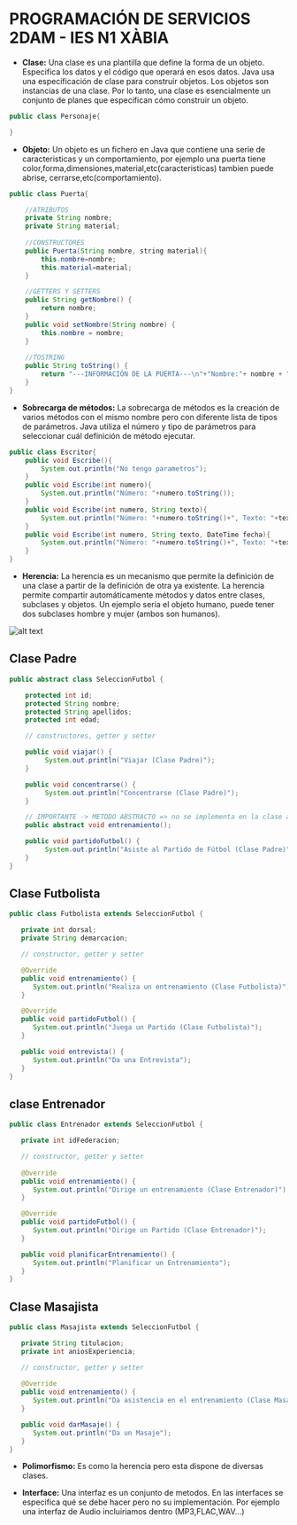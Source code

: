 # PROGRAMACIÓN DE SERVICIOS 2DAM - IES N1 XÀBIA
 
* **Clase:** Una clase es una plantilla que define la forma de un objeto. Especifica los datos y el código que operará en esos datos. Java usa una especificación de clase para construir objetos. Los objetos son instancias de una clase. Por lo tanto, una clase es esencialmente un conjunto de planes que especifican cómo construir un objeto.
```java
public class Personaje{

}
```
* **Objeto:** Un objeto es un fichero en Java que contiene una serie de caracteristicas y un comportamiento, por ejemplo una puerta tiene color,forma,dimensiones,material,etc(caracteristicas) tambien puede abrise, cerrarse,etc(comportamiento).
```java
public class Puerta{

	//ATRIBUTOS
	private String nombre;
	private String material;
	
	//CONSTRUCTORES
	public Puerta(String nombre, string material){
		this.nombre=nombre;
		this.material=material;
	}

	//GETTERS Y SETTERS
	public String getNombre() {
		return nombre;
	}
	public void setNombre(String nombre) {
		this.nombre = nombre;
	}
	
	//TOSTRING
	public String toString() {
		return "---INFORMACIÓN DE LA PUERTA---\n"+"Nombre:"+ nombre + "\nMaterial:" + material;
	}
}
```
* **Sobrecarga de métodos:** La sobrecarga de métodos es la creación de varios métodos con el mismo nombre pero con diferente lista de tipos de parámetros. Java utiliza el número y tipo de parámetros para seleccionar cuál definición de método ejecutar. 
```java
public class Escritor{
	public void Escribe(){
		System.out.println("No tengo parametros");
	}
	public void Escribe(int numero){
		System.out.println("Número: "+numero.toString());
	}
	public void Escribe(int numero, String texto){
		System.out.println("Número: "+numero.toString()+", Texto: "+texto);
	}
	public void Escribe(int numero, String texto, DateTime fecha){
		System.out.println("Número: "+numero.toString()+", Texto: "+texto+", Fecha: "+fecha.toString());
	}
}
```
* **Herencia:** La herencia es un mecanismo que permite la definición de una clase a partir de la definición de otra ya existente. La herencia permite compartir automáticamente métodos y datos entre clases, subclases y objetos.  Un ejemplo seria el objeto humano, puede tener dos subclases hombre y mujer (ambos son humanos).

![alt text](https://jarroba.com/wp-content/uploads/2014/04/PolimorfismoFutbol-diag.jpg "Herencia")

## Clase Padre 
```java
public abstract class SeleccionFutbol {

	protected int id;
	protected String nombre;
	protected String apellidos;
	protected int edad;

	// constructores, getter y setter

	public void viajar() {
	     System.out.println("Viajar (Clase Padre)");
	}

	public void concentrarse() {
	     System.out.println("Concentrarse (Clase Padre)");
	}

	// IMPORTANTE -> METODO ABSTRACTO => no se implementa en la clase abstracta pero si en la clases hijas
	public abstract void entrenamiento();

	public void partidoFutbol() {
	     System.out.println("Asiste al Partido de Fútbol (Clase Padre)");
	}
}
```
## Clase Futbolista
```java
public class Futbolista extends SeleccionFutbol {

   private int dorsal;
   private String demarcacion;

   // constructor, getter y setter

   @Override
   public void entrenamiento() {
      System.out.println("Realiza un entrenamiento (Clase Futbolista)");
   }

   @Override
   public void partidoFutbol() {
      System.out.println("Juega un Partido (Clase Futbolista)");
   }

   public void entrevista() {
      System.out.println("Da una Entrevista");
   }
}
```
## clase Entrenador
```java
public class Entrenador extends SeleccionFutbol {

   private int idFederacion;

   // constructor, getter y setter
	
   @Override
   public void entrenamiento() {
      System.out.println("Dirige un entrenamiento (Clase Entrenador)");
   }

   @Override
   public void partidoFutbol() {
      System.out.println("Dirige un Partido (Clase Entrenador)");
   }

   public void planificarEntrenamiento() {
      System.out.println("Planificar un Entrenamiento");
   }
}
```
## Clase Masajista
```java
public class Masajista extends SeleccionFutbol {

   private String titulacion;
   private int aniosExperiencia;

   // constructor, getter y setter
	
   @Override
   public void entrenamiento() {
      System.out.println("Da asistencia en el entrenamiento (Clase Masajista)");
   }

   public void darMasaje() {
      System.out.println("Da un Masaje");
   }
}
```
* **Polimorfismo:** Es como la herencia pero esta dispone de diversas clases.

* **Interface:** Una interfaz es un conjunto de metodos. En las interfaces se especifica qué se debe hacer pero no su implementación. Por ejemplo una interfaz de Audio incluiriamos dentro (MP3,FLAC,WAV...)
